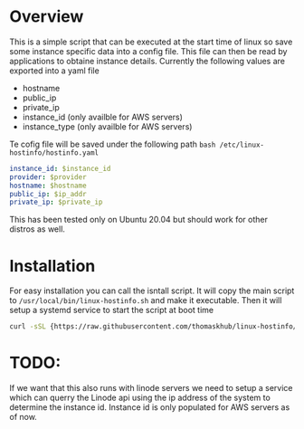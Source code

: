 # Overview

This is a simple script that can be executed at the start time of linux
so save some instance specific data into a config file. This file
can then be read by applications to obtaine instance details. Currently
the following values are exported into a yaml file

- hostname
- public_ip
- private_ip
- instance_id (only availble for AWS servers)
- instance_type (only availble for AWS servers)

Te cofig file will be saved under the following path
`bash /etc/linux-hostinfo/hostinfo.yaml`

```yaml
instance_id: $instance_id
provider: $provider
hostname: $hostname
public_ip: $ip_addr
private_ip: $private_ip
```

This has been tested only on Ubuntu 20.04 but should work for other distros as
well.

# Installation

For easy installation you can call the isntall script. It will copy the main
script to `/usr/local/bin/linux-hostinfo.sh` and make it executable. Then
it will setup a systemd service to start the script at boot time

```bash
curl -sSL {https://raw.githubusercontent.com/thomaskhub/linux-hostinfo/main/install.sh} | sudo bash
```

# TODO:

If we want that this also runs with linode servers we need to setup a service
which can querry the Linode api using the ip address of the system to determine
the instance id. Instance id is only populated for AWS servers as of now.

